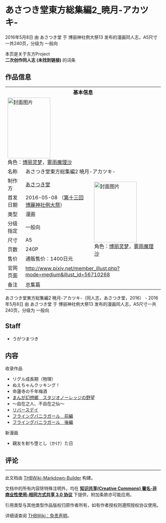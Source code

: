 # あさつき堂東方総集編2_暁月-アカツキ-

<!-- source html: G:\repos\THBWiki-Markdown-Builder\THBWikiMarkdown\Temp\main\f\f9\ns0%3A%E3%81%82%E3%81%95%E3%81%A4%E3%81%8D%E5%A0%82%E6%9D%B1%E6%96%B9%E7%B7%8F%E9%9B%86%E7%B7%A82_%E6%9A%81%E6%9C%88-%E3%82%A2%E3%82%AB%E3%83%84%E3%82%AD-.html -->

2016年5月8日 由 あさつき堂 于 博丽神社例大祭13 发布的漫画同人志，A5尺寸一共240页，分级为 一般向

本页是关于东方Project  
 **二次创作同人志 (未找到链接)** 的词条

## 作品信息

<table><tbody><tr><th colspan="3">基本信息</th></tr><tr><td class="cover-artwork-mobile" colspan="2"><a href="./文件-あさつき堂東方総集編2_暁月-アカツキ-封面.jpg.md" class="image" title="封面图片"><img alt="封面图片" src="https://upload.thwiki.cc/thumb/9/99/%E3%81%82%E3%81%95%E3%81%A4%E3%81%8D%E5%A0%82%E6%9D%B1%E6%96%B9%E7%B7%8F%E9%9B%86%E7%B7%A82_%E6%9A%81%E6%9C%88-%E3%82%A2%E3%82%AB%E3%83%84%E3%82%AD-%E5%B0%81%E9%9D%A2.jpg/138px-%E3%81%82%E3%81%95%E3%81%A4%E3%81%8D%E5%A0%82%E6%9D%B1%E6%96%B9%E7%B7%8F%E9%9B%86%E7%B7%A82_%E6%9A%81%E6%9C%88-%E3%82%A2%E3%82%AB%E3%83%84%E3%82%AD-%E5%B0%81%E9%9D%A2.jpg" decoding="async" loading="lazy" width="138" height="196" srcset="https://upload.thwiki.cc/thumb/9/99/%E3%81%82%E3%81%95%E3%81%A4%E3%81%8D%E5%A0%82%E6%9D%B1%E6%96%B9%E7%B7%8F%E9%9B%86%E7%B7%A82_%E6%9A%81%E6%9C%88-%E3%82%A2%E3%82%AB%E3%83%84%E3%82%AD-%E5%B0%81%E9%9D%A2.jpg/207px-%E3%81%82%E3%81%95%E3%81%A4%E3%81%8D%E5%A0%82%E6%9D%B1%E6%96%B9%E7%B7%8F%E9%9B%86%E7%B7%A82_%E6%9A%81%E6%9C%88-%E3%82%A2%E3%82%AB%E3%83%84%E3%82%AD-%E5%B0%81%E9%9D%A2.jpg 1.5x, https://upload.thwiki.cc/thumb/9/99/%E3%81%82%E3%81%95%E3%81%A4%E3%81%8D%E5%A0%82%E6%9D%B1%E6%96%B9%E7%B7%8F%E9%9B%86%E7%B7%A82_%E6%9A%81%E6%9C%88-%E3%82%A2%E3%82%AB%E3%83%84%E3%82%AD-%E5%B0%81%E9%9D%A2.jpg/276px-%E3%81%82%E3%81%95%E3%81%A4%E3%81%8D%E5%A0%82%E6%9D%B1%E6%96%B9%E7%B7%8F%E9%9B%86%E7%B7%A82_%E6%9A%81%E6%9C%88-%E3%82%A2%E3%82%AB%E3%83%84%E3%82%AD-%E5%B0%81%E9%9D%A2.jpg 2x" data-file-width="704" data-file-height="1000"></a><div class="cover-char">角色：<a href="./博丽灵梦.md" title="博丽灵梦">博丽灵梦</a>，<a href="./雾雨魔理沙.md" title="雾雨魔理沙">雾雨魔理沙</a></div></td>
</tr><tr><td class="label">名称</td><td colspan="2"> あさつき堂東方総集編2 暁月-アカツキ- </td></tr><tr><td class="label">制作方</td><td><a href="./あさつき堂.md" title="あさつき堂">あさつき堂</a></td><td class="cover-artwork" rowspan="7" style="min-width:196px;"><a href="./文件-あさつき堂東方総集編2_暁月-アカツキ-封面.jpg.md" class="image" title="封面图片"><img alt="封面图片" src="https://upload.thwiki.cc/thumb/9/99/%E3%81%82%E3%81%95%E3%81%A4%E3%81%8D%E5%A0%82%E6%9D%B1%E6%96%B9%E7%B7%8F%E9%9B%86%E7%B7%A82_%E6%9A%81%E6%9C%88-%E3%82%A2%E3%82%AB%E3%83%84%E3%82%AD-%E5%B0%81%E9%9D%A2.jpg/138px-%E3%81%82%E3%81%95%E3%81%A4%E3%81%8D%E5%A0%82%E6%9D%B1%E6%96%B9%E7%B7%8F%E9%9B%86%E7%B7%A82_%E6%9A%81%E6%9C%88-%E3%82%A2%E3%82%AB%E3%83%84%E3%82%AD-%E5%B0%81%E9%9D%A2.jpg" decoding="async" loading="lazy" width="138" height="196" srcset="https://upload.thwiki.cc/thumb/9/99/%E3%81%82%E3%81%95%E3%81%A4%E3%81%8D%E5%A0%82%E6%9D%B1%E6%96%B9%E7%B7%8F%E9%9B%86%E7%B7%A82_%E6%9A%81%E6%9C%88-%E3%82%A2%E3%82%AB%E3%83%84%E3%82%AD-%E5%B0%81%E9%9D%A2.jpg/207px-%E3%81%82%E3%81%95%E3%81%A4%E3%81%8D%E5%A0%82%E6%9D%B1%E6%96%B9%E7%B7%8F%E9%9B%86%E7%B7%A82_%E6%9A%81%E6%9C%88-%E3%82%A2%E3%82%AB%E3%83%84%E3%82%AD-%E5%B0%81%E9%9D%A2.jpg 1.5x, https://upload.thwiki.cc/thumb/9/99/%E3%81%82%E3%81%95%E3%81%A4%E3%81%8D%E5%A0%82%E6%9D%B1%E6%96%B9%E7%B7%8F%E9%9B%86%E7%B7%A82_%E6%9A%81%E6%9C%88-%E3%82%A2%E3%82%AB%E3%83%84%E3%82%AD-%E5%B0%81%E9%9D%A2.jpg/276px-%E3%81%82%E3%81%95%E3%81%A4%E3%81%8D%E5%A0%82%E6%9D%B1%E6%96%B9%E7%B7%8F%E9%9B%86%E7%B7%A82_%E6%9A%81%E6%9C%88-%E3%82%A2%E3%82%AB%E3%83%84%E3%82%AD-%E5%B0%81%E9%9D%A2.jpg 2x" data-file-width="704" data-file-height="1000"></a><div class="cover-char">角色：<a href="./博丽灵梦.md" title="博丽灵梦">博丽灵梦</a>，<a href="./雾雨魔理沙.md" title="雾雨魔理沙">雾雨魔理沙</a></div></td>
</tr><tr><td class="label">首发日期</td><td>2016-05-08&#160;（<a href="/展会作品列表?e=%E5%8D%9A%E4%B8%BD%E7%A5%9E%E7%A4%BE%E4%BE%8B%E5%A4%A7%E7%A5%AD%2313">第十三回 博麗神社例大祭</a>）</td></tr><tr><td class="label">类型</td><td>漫画</td></tr><tr><td class="label">分级指定</td><td>一般向</td></tr><tr><td class="label">尺寸</td><td>A5</td></tr><tr><td class="label">页数</td><td>240P</td></tr><tr><td class="label">售价</td><td>通贩售价：1400日元</td></tr>
<tr><td class="label">官网页面</td><td colspan="2"><a rel="nofollow" class="external free" href="http://www.pixiv.net/member_illust.php?mode=medium&amp;illust_id=56710268">http://www.pixiv.net/member_illust.php?mode=medium&amp;illust_id=56710268</a></td></tr><tr><td class="label">备注</td><td colspan="2">总集篇</td></tr></tbody></table>

あさつき堂東方総集編2 暁月-アカツキ-（同人志，あさつき堂，2016） - 2016年5月8日 由 あさつき堂 于 博丽神社例大祭13 发布的漫画同人志，A5尺寸一共240页，分级为 一般向

## Staff
- うがつまつき


## 内容
  
收录作品
  

- リグル成長期（物理）
- ぬえちゃんクッキング！
- 命蓮寺の千年梅酒
- [まんが幻想郷　スタジオノーレッジの野望](./まんが幻想郷_スタジオノーレッジの野望.md)
- ～自在之人、不自在之仙～
- [リバースデイ](./リバースデイ.md)
- [フライングバニラガール　前編](./フライングバニラガール_前編.md)
- [フライングバニラガール　後編](./フライングバニラガール_後編.md)

  
新漫画
  

- 親友を射ち堕とし（かけ）た日


## 评论




---

此文档由 [THBWiki-Markdown-Builder](https://github.com/Delsin-Yu/THBWiki-Markdown-Builder) 构建。

文档中的所有内容除特殊注明外，均在 [**知识共享(Creative Commons) 署名-非商业性使用-相同方式共享 3.0 协议**](https://creativecommons.org/licenses/by-sa/3.0/deed.zh-hans) 下提供，附加条款亦可能应用。

引用类型与其他类型作品版权归原作者所有，如有作者授权则遵照授权协议使用。

详细请查阅 [THBWiki：免责声明](https://thbwiki.cc/THBWiki:%E5%85%8D%E8%B4%A3%E5%A3%B0%E6%98%8E)。

